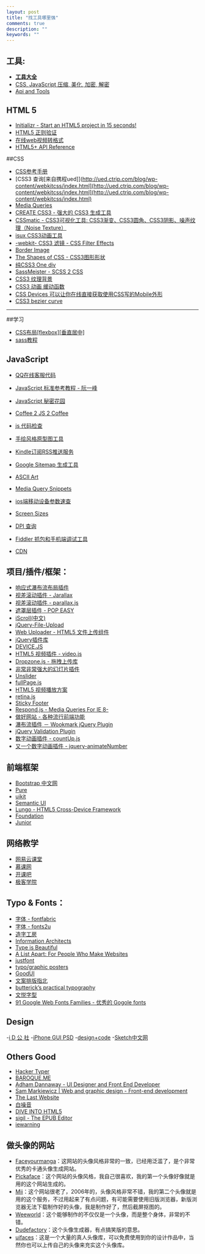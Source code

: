 ```yaml
---
layout: post
title: "找工具哪里强"
comments: true
description: ""
keywords: ""
---
```


## 工具:

- [**工具大全**](http://tool.lu/)
- [CSS, JavaScript 压缩, 美化, 加密, 解密](http://tool.css-js.com/)
- [Api and Tools](http://overapi.com/)

## HTML 5

- [Initializr - Start an HTML5 project in 15 seconds!](http://www.initializr.com/)
- [HTML5 正则验证](http://html5pattern.com/ "HTML5 pattern")
- [在线web视频转格式](http://video.online-convert.com/convert-to-ogg)
- [HTML5+ API Reference](http://www.dcloud.io/docs/api/zh_cn/ui.shtml)

##CSS

- [CSS参考手册](http://css.doyoe.com)
- [CSS3 查询[来自携程ued]](http://ued.ctrip.com/blog/wp-content/webkitcss/index.html](http://ued.ctrip.com/blog/wp-content/webkitcss/index.html](http://ued.ctrip.com/blog/wp-content/webkitcss/index.html)
- [Media Queries](http://mediaqueri.es/)
- [CREATE CSS3 - 强大的 CSS3 生成工具](http://www.createcss3.com/)
- [CSSmatic - CSS3可视化工具: CSS3渐变、CSS3圆角、CSS3阴影、噪声纹理（Noise Texture）](http://www.cssmatic.com/)
- [isux CSS3动画工具](http://isux.tencent.com/css3/tools.html)
- [-webkit- CSS3 滤镜 - CSS Filter Effects](http://labs.qianduan.net/css_filter.html)
- [Border Image](http://border-image.com/)
- [The Shapes of CSS - CSS3图形形状](http://css-tricks.com/examples/ShapesOfCSS/?=derp)
- [纯CSS3 One div](http://one-div.com/)
- [SassMeister - SCSS 2 CSS](http://sassmeister.com/)
- [CSS3 纹理背景](http://lea.verou.me/css3patterns/)
- [CSS3 动画 缓动函数](http://easings.net/zh-cn)
- [CSS Devices 可以让你在线直接获取使用CSS写的Mobile外形](http://lukejamestaylor.com/portfolio/css-devices/)
- [CSS3 bezier curve](http://www.css3beziercurve.net)


---

##学习

- [CSS布局[flexbox][垂直居中]](http://zh.learnlayout.com/)
- [sass教程](http://www.w3cplus.com/sassguide/)


## JavaScript

- [QQ在线客服代码](http://down.admin5.com/texiao/kefu/)

- [JavaScript 标准参考教程 - 阮一峰](http://javascript.ruanyifeng.com/)
- [JavaScript 秘密花园](http://bonsaiden.github.io/JavaScript-Garden/zh/)
- [Coffee 2 JS 2 Coffee](http://js2coffee.thomaskalka.de/)

- [js 代码检查](http://jshint.com)


- [手绘风格原型图工具](http://fatiherikli.github.io/mockup-designer/#document/dd29611c-ecac-988f-dff3-86ee0a7f70c2 "Mockup Designer")
- [Kindle订阅RSS推送服务](http://kindle4rss.com/)

- [Google Sitemap 生成工具](http://www.xml-sitemaps.com/)
- [ASCII Art](http://www.degraeve.com/img2txt.php)

- [Media Query Snippets](http://nmsdvid.com/snippets/)
- [ios端移动设备参数速查](http://ivomynttinen.com/blog/the-ios-design-cheat-sheet-volume-2/ "The iOS Design Cheat Sheet")
- [Screen Sizes](http://screensiz.es/phone "Smartphones and tablets and monitors")
- [DPI 查询](http://dpi.lv/)

- [Fiddler 抓包和手机端调试工具](http://www.telerik.com/fiddler)
- [CDN](http://www.bootcdn.cn/)



## 项目/插件/框架：

- [响应式瀑布流布局插件](http://www.wookmark.com/jquery-plugin)
- [视差滚动插件 - Jarallax](http://www.jarallax.com/)
- [视差滚动插件 - parallax.js](http://wagerfield.github.io/parallax/ "类似于Github的404页")
- [遮罩层插件 - POP EASY](http://thomasgrauer.com/popeasy/)
- [iScroll(中文)](http://www.gafish.net/api/iScroll.html)
- [jQuery-File-Upload](https://github.com/blueimp/jQuery-File-Upload/wiki)
- [Web Uploader - HTML5 文件上传组件](https://github.com/fex-team/webuploader)
- [jQuery插件库](http://www.jq22.com/)
- [DEVICE.JS](https://github.com/matthewhudson/device.js "设备检测")
- [HTML5 视频插件 - video.js](https://github.com/videojs/video.js/blob/v4.3.0/docs/guides/setup.md)
- [Dropzone.js - 拖拽上传库](http://www.dropzonejs.com/)
- [非常非常强大的幻灯片插件](https://github.com/kenwheeler/slick)
- [Unslider](http://unslider.com/ "the super-tiny jQuery slider")
- [fullPage.js](http://alvarotrigo.com/fullPage/ "全屏滚动式页面")
- [HTML5 视频播放方案](http://www.videojs.com/ "Video.js")
- [retina.js](http://imulus.github.io/retinajs/ "Retina graphics for your website")
- [Sticky Footer](http://ryanfait.com/html5-sticky-footer/ "Make the Footer Stick to the Bottom of a Page")
- [Respond.js - Media Queries For IE 8-](https://github.com/scottjehl/Respond)
- [做好网站 - 各种流行前端功能](http://www.dowebok.com/)
- [瀑布流插件 － Wookmark jQuery Plugin](http://www.wookmark.com/jquery-plugin)
- [jQuery Validation Plugin](http://jqueryvalidation.org/)
- [数字动画插件 - countUp.js](https://github.com/inorganik/countUp.js)
- [又一个数字动画插件 - jquery-animateNumber](https://github.com/aishek/jquery-animateNumber)

## 前端框架

- [Bootstrap 中文网](http://www.bootcss.com/)
- [Pure](http://purecss.io/)
- [uikit](http://getuikit.com/)
- [Semantic UI](http://semantic-ui.com/)
- [Lungo - HTML5 Cross-Device Framework](http://lungo.tapquo.com/)
- [Foundation](http://foundation.zurb.com/)
- [Junior](http://justspamjustin.github.io/junior/#home)

## 网络教学

- [网易云课堂](http://study.163.com)
- [慕课网](http://www.imooc.com/)
- [开课吧](http://www.kaikeba.com/)
- [极客学院](http://www.jikexueyuan.com/)


## Typo & Fonts：

- [字体 - fontfabric](http://fontfabric.com/)
- [字体 - fonts2u](http://www.fonts2u.com/index.html)
- [造字工房](http://www.makefont.com/)
- [Information Architects](http://ia.net/ "iA designs and builds digital products")
- [Type is Beautiful](http://www.typeisbeautiful.com/)
- [A List Apart: For People Who Make Websites](http://alistapart.com/)
- [justfont](http://cn.justfont.com/ "中文网络字体")
- [typo/graphic posters](http://www.typographicposters.com/ "优秀的版式设计集锦")
- [GoodUI](http://www.goodui.org/ "A Good User Interface")
- [文案排版指北](https://github.com/sparanoid/chinese-copywriting-guidelines)
- [butterick’s practical typography](http://practicaltypography.com/)
- [文悦字型](http://wytype.com/)
- [91 Google Web Fonts Families - 优秀的 Gogole fonts](http://somadesign.ca/demos/better-google-fonts/)

## Design

-[i D 公 社](http://www.hi-id.com/)
-[iPhone GUI PSD](http://www.teehanlax.com/tools/iphone/)
-[design+code](https://designcode.io/)
-[Sketch中文网](http://www.sketchcn.com/)

## Others Good

- [Hacker Typer](http://targetkiller.net/hackertyper/index.html)
- [BAROQUE.ME](http://baroque.me/)
- [Adham Dannaway - UI Designer and Front End Developer](http://www.adhamdannaway.com/ "简历主页")
- [Sam Markiewicz | Web and graphic design - Front-end development](http://sammarkiewi.cz/)
- [The Last Website](http://www.lastwebsite.io/ "一个神奇的页面")
- [白噪音](http://www.calm.com/)
- [DIVE INTO HTML5](http://diveintohtml5.info/index.html)
- [sigil - The EPUB Editor](https://code.google.com/p/sigil/)
- [iewarning](https://github.com/iamyang/iewarning)


## 做头像的网站

- [Faceyourmanga](http://www.faceyourmanga.com/)：这网站的头像风格非常的一致，已经用泛滥了，是个非常优秀的卡通头像生成网站。
- [Pickaface](http://pickaface.net/)：这个网站的头像风格，我自己很喜欢，我的第一个头像好像就是用的这个网站生成的。
- [Mii](http://www.blogcdn.com/www.joystiq.com/media/2006/10/mii.swf)：这个网站很老了，2006年的，头像风格非常不错，我的第二个头像就是用的这个服务，不过用起来了有点问题，有可能需要使用旧版浏览器，新版浏览器无法下载制作好的头像，我是制作好了，然后截屏抠图的。
- [Weeworld](http://www.weeworld.com/)：这个能够制作的不仅仅是一个头像，而是整个身体，非常的不错。
- [Dudefactory](http://www.dudefactory.com/)：这个头像生成器，有点搞笑版的意思。
- [uifaces](http://uifaces.com/)：这是一个大量的真人头像库，可以免费使用到你的设计作品中，当然你也可以上传自己的头像来充实这个头像库。